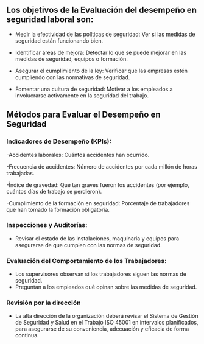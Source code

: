 ## Los objetivos de la Evaluación del desempeño en seguridad laboral son:

- Medir la efectividad de las políticas de seguridad: Ver si las medidas de seguridad están funcionando bien.

- Identificar áreas de mejora: Detectar lo que se puede mejorar en las medidas de seguridad, equipos o formación.

- Asegurar el cumplimiento de la ley: Verificar que las empresas estén cumpliendo con las normativas de seguridad.

- Fomentar una cultura de seguridad: Motivar a los empleados a involucrarse activamente en la seguridad del trabajo.

## Métodos para Evaluar el Desempeño en Seguridad

### Indicadores de Desempeño (KPIs):

-Accidentes laborales: Cuántos accidentes han ocurrido.

-Frecuencia de accidentes: Número de accidentes por cada millón de horas trabajadas.

-Índice de gravedad: Qué tan graves fueron los accidentes (por ejemplo, cuántos días de trabajo se perdieron).

-Cumplimiento de la formación en seguridad: Porcentaje de trabajadores que han tomado la formación obligatoria.

### Inspecciones y Auditorías:

- Revisar el estado de las instalaciones, maquinaria y equipos para asegurarse de que cumplen con las normas de seguridad.
  
### Evaluación del Comportamiento de los Trabajadores:

- Los supervisores observan si los trabajadores siguen las normas de seguridad.
- Preguntan a los empleados qué opinan sobre las medidas de seguridad.

### Revisión por la dirección

- La alta dirección de la organización deberá revisar el Sistema de Gestión de Seguridad y Salud en el Trabajo ISO 45001 en intervalos planificados, para asegurarse de su conveniencia, adecuación y eficacia de forma continua.
  
